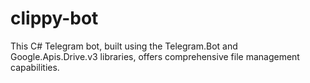 # clippy-bot
This C# Telegram bot, built using the Telegram.Bot and Google.Apis.Drive.v3 libraries, offers comprehensive file management capabilities.
